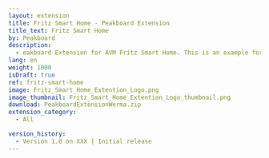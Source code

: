 ```yaml
---
layout: extension
title: Fritz Smart Home - Peakboard Extension
title_text: Fritz Smart Home
by: Peakboard
description: 
  - eakboard Extension for AVM Fritz Smart Home. This is an example for connection to Fritz thermostats.
lang: en
weight: 1000
isDraft: true
ref: fritz-smart-home
image: Fritz_Smart_Home_Extention_Logo.png
image_thumbnail: Fritz_Smart_Home_Extention_Logo_thumbnail.png
download: PeakboardExtensionWerma.zip
extension_category:
  - All

version_history:
  - Version 1.0 on XXX | Initial release
---
```

